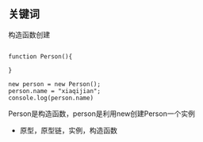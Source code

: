 关键词
--

构造函数创建
```script

function Person(){

}

new person = new Person();
person.name = "xiaqijian";
console.log(person.name)

```

Person是构造函数，person是利用new创建Person一个实例

- 原型，原型链，实例，构造函数
